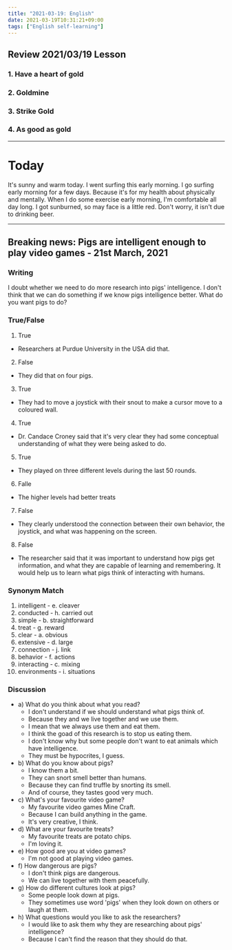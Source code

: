 ```yaml
---
title: "2021-03-19: English"
date: 2021-03-19T10:31:21+09:00
tags: ["English self-learning"]
---
```


## Review 2021/03/19 Lesson

### 1. Have a heart of gold
### 2. Goldmine
### 3. Strike Gold
### 4. As good as gold

- - -

# Today

It's sunny and warm today.
I went surfing this early morning.
I go surfing early morning for a few days.
Because it's for my health about physically and mentally.
When I do some exercise early morning, I'm comfortable all day long.
I got sunburned, so may face is a little red.
Don't worry, it isn't due to drinking beer.

- - -

## Breaking news: Pigs are intelligent enough to play video games - 21st March, 2021

### Writing

I doubt whether we need to do more research into pigs' intelligence.
I don't think that we can do something if we know pigs intelligence better.
What do you want pigs to do?

### True/False

1. True
  - Researchers at Purdue University in the USA did that.
2. False
  - They did that on four pigs.
3. True
  - They had to move a joystick with their snout to make a cursor move to a coloured wall.
4. True
  - Dr. Candace Croney said that it's very clear they had some conceptual understanding of what they were being asked to do.
5. True
  - They played on three different levels during the last 50 rounds.
6. Falle
  - The higher levels had better treats
7. False
  - They clearly understood the connection between their own behavior, the joystick, and what was happening on the screen.
8. False
  - The researcher said that it was important to understand how pigs get information, and what they are capable of learning and remembering. It would help us to learn what pigs think of interacting with humans.

### Synonym Match
1. intelligent - e. cleaver
2. conducted - h. carried out
3. simple - b. straightforward
4. treat - g. reward
5. clear - a. obvious
6. extensive - d. large
7. connection - j. link
8. behavior - f. actions
9. interacting - c. mixing
10. environments - i. situations

### Discussion

* a) What do you think about what you read?
  - I don't understand if we should understand what pigs think of.
  - Because they and we live together and we use them.
  - I mean that we always use them and eat them.
  - I think the goad of this research is to stop us eating them.
  - I don't know why but some people don't want to eat animals which have intelligence.
  - They must be hypocrites, I guess.
* b) What do you know about pigs?
  - I know them a bit.
  - They can snort smell better than humans.
  - Because they can find truffle by snorting its smell.
  - And of course, they tastes good very much.
* c) What's your favourite video game?
  - My favourite video games Mine Craft.
  - Because I can build anything in the game.
  - It's very creative, I think.
* d) What are your favourite treats?
  - My favourite treats are potato chips.
  - I'm loving it.
* e) How good are you at video games?
  - I'm not good at playing video games.
* f) How dangerous are pigs?
  - I don't think pigs are dangerous.
  - We can live together with them peacefully.
* g) How do different cultures look at pigs?
  - Some people look down at pigs.
  - They sometimes use word 'pigs' when they look down on others or laugh at them.
* h) What questions would you like to ask the researchers?
  - I would like to ask them why they are researching about pigs' intelligence?
  - Because I can't find the reason that they should do that.
